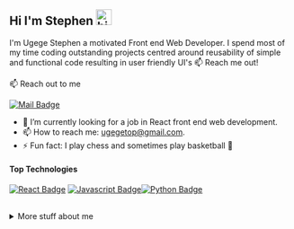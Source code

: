 
## Hi I'm Stephen <img src="https://user-images.githubusercontent.com/1303154/88677602-1635ba80-d120-11ea-84d8-d263ba5fc3c0.gif" width="28px" height="28px" alt="hi">

I'm Ugege Stephen a motivated Front end Web Developer. I spend most of my time coding outstanding projects centred around reusability of simple and functional code resulting in user friendly UI's
:mailbox: Reach me out!

:mailbox: Reach out to me

[![Mail Badge](https://img.shields.io/badge/-UgegeStephen-c0392b?style=flat&labelColor=c0392b&logo=gmail&logoColor=white)](mailto:ugegetop@gmail.com)

- 🤔 I’m currently looking for a job in React front end web development.
- 📫 How to reach me: ugegetop@gmail.com.
- ⚡ Fun fact: I play chess and sometimes play basketball 🏀
#### Top Technologies
<!-- TODO: Make technologies links takes you to repositories -->
[![React Badge](https://img.shields.io/badge/-React-61DBFB?style=for-the-badge&labelColor=black&logo=react&logoColor=61DBFB)](#) [![Javascript Badge](https://img.shields.io/badge/-Javascript-F0DB4F?style=for-the-badge&labelColor=black&logo=javascript&logoColor=F0DB4F)](#)[![Python Badge](https://img.shields.io/badge/-django-e535ab?style=for-the-badge&labelColor=black&logo=python&logoColor=e535ab)](#)
<br />
<br />
<details>
<summary>
  More stuff about me
</summary>
<br >
I love learning new things and putting out projects that put to practice what I have learnt 
#### Github Stats
![UgegeStephen's github stats](https://github-readme-stats.vercel.app/api?username=oddly-coder&count_private=true&theme=tokyonight&hide=contribs,prs)
</details>
